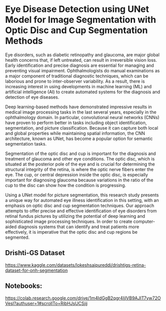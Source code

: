 # Eye Disease Detection using UNet Model for Image Segmentation with Optic Disc and Cup Segmentation Methods

Eye disorders, such as diabetic retinopathy and glaucoma, are major global health concerns that, if left untreated, can result in irreversible vision loss. Early identification and precise diagnosis are essential for managing and preventing visual impairment. Ophthalmologists do manual examinations as a major component of traditional diagnostic techniques, which can be laborious and prone to inter-observer variability. As a result, there is increasing interest in using developments in machine learning (ML) and artificial intelligence (AI) to create automated systems for the diagnosis and detection of eye diseases.

Deep learning-based methods have demonstrated impressive results in medical image processing tasks in the last several years, especially in the ophthalmology domain. In particular, convolutional neural networks (CNNs) have proven to perform better in tasks including object identification, segmentation, and picture classification. Because it can capture both local and global properties while maintaining spatial information, the CNN architecture, known as UNet, has become a popular option for semantic segmentation tasks.

Segmentation of the optic disc and cup is important for the diagnosis and treatment of glaucoma and other eye conditions. The optic disc, which is situated at the posterior pole of the eye and is crucial for determining the structural integrity of the retina, is where the optic nerve fibers enter the eye. The cup, or central depression inside the optic disc, is especially important for diagnosing glaucoma because variations in the ratio of the cup to the disc can show how the condition is progressing.

Using a UNet model for picture segmentation, this research study presents a unique way for automated eye illness identification in this setting, with an emphasis on optic disc and cup segmentation techniques. Our approach attempts to offer precise and effective identification of eye disorders from retinal fundus pictures by utilizing the potential of deep learning and sophisticated image processing techniques. In order to create computer-aided diagnosis systems that can identify and treat patients more effectively, it is imperative that the optic disc and cup regions be segmented.

## Drishti-GS Dataset

https://www.kaggle.com/datasets/lokeshsaipureddi/drishtigs-retina-dataset-for-onh-segmentation

## Notebooks:
https://colab.research.google.com/drive/1m4IdGgB2qgr4IjlVB9AJIT7yw72OVesl?authuser=1#scrollTo=RibHJsUCSjij
